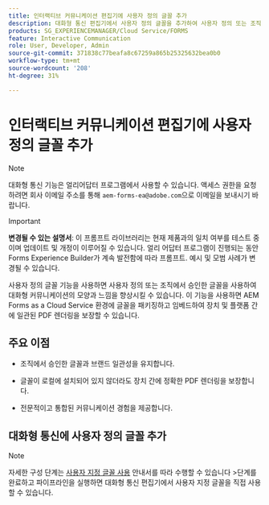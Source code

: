 ```yaml
---
title: 인터랙티브 커뮤니케이션 편집기에 사용자 정의 글꼴 추가
description: 대화형 통신 편집기에서 사용자 정의 글꼴을 추가하여 사용자 정의 또는 조직에서 승인한 글꼴을 사용할 수 있도록 합니다.
products: SG_EXPERIENCEMANAGER/Cloud Service/FORMS
feature: Interactive Communication
role: User, Developer, Admin
source-git-commit: 371838c77beafa8c67259a865b25325632bea0b0
workflow-type: tm+mt
source-wordcount: '208'
ht-degree: 31%

---
```



# 인터랙티브 커뮤니케이션 편집기에 사용자 정의 글꼴 추가

>[!NOTE]
>
> 대화형 통신 기능은 얼리어답터 프로그램에서 사용할 수 있습니다. 액세스 권한을 요청하려면 회사 이메일 주소를 통해 `aem-forms-ea@adobe.com`으로 이메일을 보내시기 바랍니다.

>[!IMPORTANT]
>
> **변경될 수 있는 설명서**: 이 프롬프트 라이브러리는 현재 제품과의 일치 여부를 테스트 중이며 업데이트 및 개정이 이루어질 수 있습니다. 얼리 어답터 프로그램이 진행되는 동안 Forms Experience Builder가 계속 발전함에 따라 프롬프트. 예시 및 모범 사례가 변경될 수 있습니다.

사용자 정의 글꼴 기능을 사용하면 사용자 정의 또는 조직에서 승인한 글꼴을 사용하여 대화형 커뮤니케이션의 모양과 느낌을 향상시킬 수 있습니다. 이 기능을 사용하면 AEM Forms as a Cloud Service 환경에 글꼴을 패키징하고 임베드하여 장치 및 플랫폼 간에 일관된 PDF 렌더링을 보장할 수 있습니다.

## 주요 이점

- 조직에서 승인한 글꼴과 브랜드 일관성을 유지합니다.

- 글꼴이 로컬에 설치되어 있지 않더라도 장치 간에 정확한 PDF 렌더링을 보장합니다.

- 전문적이고 통합된 커뮤니케이션 경험을 제공합니다.

## 대화형 통신에 사용자 정의 글꼴 추가

>[!NOTE]
>
> 자세한 구성 단계는 [사용자 지정 글꼴 사용](https://experienceleague.adobe.com/ko/docs/experience-manager-cloud-service/content/forms/using-communications/use-custom-fonts) 안내서를 따라 수행할 수 있습니다
> &#x200B;>단계를 완료하고 파이프라인을 실행하면 대화형 통신 편집기에서 사용자 지정 글꼴을 직접 사용할 수 있습니다.
